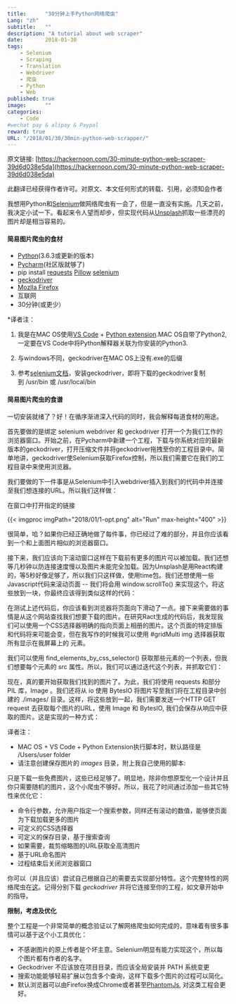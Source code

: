 ```yaml
---
title:      "30分钟上手Python网络爬虫"
Lang: "zh"
subtitle:   ""
description: "A tutorial about web scraper"
date:       2018-01-30
tags:
    - Selenium
    - Scraping
    - Translation
    - Webdriver
    - 爬虫
    - Python
    - Web
published: true
image:      ""
categories:
    - Code
#wechat pay & alipay & Paypal
reward: true
URL: "/2018/01/30/30min-python-web-scrapper/"
---
```

原文链接: [https://hackernoon.com/30-minute-python-web-scraper-39d6d038e5da](https://hackernoon.com/30-minute-python-web-scraper-39d6d038e5da)

此翻译已经获得作者许可。对原文、本文任何形式的转载、引用，必须知会作者

我想用Python和[Selenium](http://www.seleniumhq.org/)做网络爬虫有一会了，但是一直没有实施。几天之前，我决定小试一下。看起来令人望而却步，但实现代码从[Unsplash](https://unsplash.com/)抓取一些漂亮的图片却是相当容易的。

#### 简易图片爬虫的食材

- [Python](https://www.python.org/downloads/)(3.6.3或更新的版本)
- [Pycharm](https://www.jetbrains.com/pycharm/download/#section=windows)(社区版就够了)
- pip install [requests](http://docs.python-requests.org/en/master/user/install/#install) [Pillow](https://pillow.readthedocs.io/en/latest/installation.html#basic-installation) [selenium](http://selenium-python.readthedocs.io/installation.html#downloading-python-bindings-for-selenium)
- [geckodriver](https://github.com/mozilla/geckodriver/releases/latest)
- [Mozlla Firefox](https://www.mozilla.org/en-US/firefox/new/)
- 互联网
- 30分钟(或更少）

*译者注：

1. 我是在MAC OS使用[VS Code](https://code.visualstudio.com/) + [Python extension](https://github.com/Microsoft/vscode-python).MAC OS自带了Python2,一定要在VS Code中将Python解释器关联为你安装的Python3.

2. 与windows不同，geckodriver在MAC OS上没有.exe的后缀

3. 参考[selenium文档](http://selenium-python.readthedocs.io/installation.html)，安装geckodriver，即将下载的geckodriver复制到 /usr/bin 或 /usr/local/bin

#### 简易图片爬虫的食谱

一切安装就绪了？好！在循序渐进深入代码的同时，我会解释每道食材的用途。

首先要做的是绑定 selenium webdriver 和 geckodriver 打开一个为我们工作的浏览器窗口。开始之前，在Pycharm中新建一个工程，下载与你系统对应的最新版本的geckodriver，打开压缩文件并将geckodriver拖拽至你的工程目录中。简单地讲，geckodriver使Selenium获取Firefox控制，所以我们需要它在我们的工程目录中来使用浏览器。

我们要做的下一件事是从Selenium中引入webdriver插入到我们的代码中并连接至我们想连接的URL。所以我们这样做：

<script src="https://gist.github.com/Chalarangelo/2dafc6379d6f893e83740160928abfef.js"></script>

在窗口中打开指定的链接

{{< imgproc imgPath="2018/01/1-opt.png" alt="Run" max-height="400" >}}

很简单，哈？如果你已经正确地做了每件事，你已经过了难的部分，并且你应该看到一个和上面图片相似的浏览器窗口。

接下来，我们应该向下滚动窗口这样在下载前有更多的图片可以被加载。我们还想等几秒钟以防连接速度慢以及图片未能完全加载。因为Unsplash是用React构建的，等5秒好像足够了，所以我们只这样做，使用time包。我们还想使用一些Javascript代码来滚动页面 -- 我们将会用 window.scrollTo() 来实现这个。将这些放到一块，你最终应该得到类似这样的代码：

<script src="https://gist.github.com/Chalarangelo/6f05ffc8171a505ec55a35e413002bed.js"></script>

在测试上述代码后，你应该看到浏览器将页面向下滑动了一点。接下来需要做的事情是从这个网站查找我们想要下载的图片。在研究Ract生成的代码后，我发现我们可以使用一个CSS选择器明确的指向页面上相册的图片。这个页面的特定排版和代码将来可能会变，但在我写作的时候我可以使用 #gridMulti img 选择器获取所有显示在我屏幕上的  元素。

我们可以使用 find_elements_by_css_selector() 获取那些元素的一个列表，但我们想要每个元素的 src 属性。所以，我们可以通过迭代这个列表，并抓取它们：

<script src="https://gist.github.com/Chalarangelo/50818a3f9e3c13aaf52297d41f79f987.js"></script>

现在，真的要开始获取我们找到的图片了。为此，我们将使用 requests 和部分 PIL 库，Image 。我们还将从 io 使用 BytesIO 将图片写至我们将在工程目录中创建的 ./images/ 目录。这样，将这些放到一起，我们需要发送一个HTTP GET request 去获取每个图片的URL，使用 Image 和 BytesIO, 我们会保存从响应中获取的图片。这是实现的一种方式：

<script src="https://gist.github.com/Chalarangelo/ec5c8bed17396e8e55cf3305dbb88f56.js"></script>

译者注：

- MAC OS + VS Code + Python Extension执行脚本时，默认路径是 /Users/user folder
- 请注意创建保存图片的 _images_ 目录，附上我自己使用的脚本:

<script src="https://gist.github.com/gainskills/6d5b1ad35a2f60529a422074a455a8da.js"></script>

只是下载一些免费图片，这些已经足够了。明显地，除非你想原型化一个设计并且你只需要随机的图片，这个小爬虫不够好。所以，我花了时间通过添加一些其它特性来优化它：

- 命令行参数，允许用户指定一个搜索参数，同样还有滚动的数值，能够使页面为下载加载更多的图片
- 可定义的CSS选择器
- 可定义的保存目录，基于搜索查询
- 如果需要，裁剪缩略图的URL获取全高清图片
- 基于URL命名图片
- 过程结束后关闭浏览器窗口

你可以（并且应该）尝试自己根据自己的需要去实现部分特性。这个完整特性的网络爬虫在[这](https://github.com/Chalarangelo/unscrape)。记得分别下载 _geckodriver_ 并将它连接至你的工程，如文章开始中的指导。

**限制，考虑及优化**

整个工程是一个非常简单的概念验证以了解网络爬虫如何完成的，意味着有很多事情可以基于这个小工具优化：

- 不感谢图片的原上传者是个坏主意。Selenium明显有能力实现这个，所以每个图片都有作者的名字。
- Geckodriver 不应该放在项目目录，而应该全局安装并 PATH 系统变更
- 搜索功能能够轻易扩展以包含多个查询，这样下载多个图片的过程可以简化。
- 默认浏览器可以由Firefox换成Chrome或者甚至[PhantomJs](http://phantomjs.org/), 对这类工程会更好。
